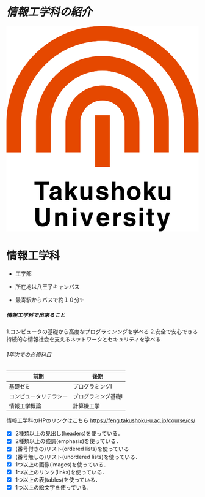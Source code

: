 # *情報工学科の紹介*
<!-- Markdown記法を使って学科の紹介ページを作る -->

![logo](logo.png)

# __情報工学科__
* 工学部

* 所在地は八王子キャンパス

* 最寄駅からバスで約１０分:sparkles:



##### 情報工学科で出来ること

1.コンピュータの基礎から高度なプログラミンングを学べる
2.安全で安心できる持続的な情報社会を支えるネットワークとセキュリティを学べる

###### 1年次での必修科目

前期 | 後期
-------- | --------
基礎ゼミ | プログラミングⅠ
コンピュータリテラシー | プログラミング基礎Ⅰ
情報工学概論 | 計算機工学



情報工学科のHPのリンクはこちら
https://feng.takushoku-u.ac.jp/course/cs/



<!-- この部分より上に記述を追加して下のチェックボックスで確認する -->
- [x] 2種類以上の見出し(headers)を使っている．
- [x] 2種類以上の強調(emphasis)を使っている．
- [x] (番号付きの)リスト(ordered lists)を使っている
- [x] (番号無しの)リスト(unordered lists)を使っている．
- [x] 1つ以上の画像(images)を使っている．
- [x] 1つ以上のリンク(links)を使っている．
- [x] 1つ以上の表(tables)を使っている．
- [x] 1つ以上の絵文字を使っている．
